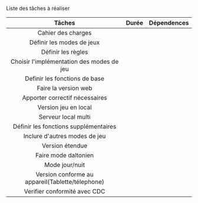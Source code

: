 # 
Liste des tâches à réaliser


|                      Tâches                      | Durée | Dépendences |
|:------------------------------------------------:|:-----:|:-----------:|
|                Cahier des charges                |       |             |
|            Définir les modes de jeux             |       |             |
|                Définir les règles                |       |             |
|     Choisir l'implémentation des modes de jeu    |       |             |
|          Definir les fonctions de base           |       |             |
|               Faire la version web               |       |             |
|          Apporter correctif nécessaires          |       |             |
|               Version jeu en local               |       |             |
|                Serveur local multi               |       |             |
|      Définir les fonctions supplémentaires       |       |             |
|           Inclure d'autres modes de jeu          |       |             |
|                 Version étendue                  |       |             |
|               Faire mode daltonien               |       |             |
|                  Mode jour/nuit                  |       |             |
| Version conforme au appareil(Tablette/télephone) |       |             |
|           Verifier conformité avec CDC           |       |             |